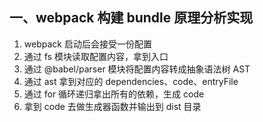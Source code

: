 ## 一、webpack 构建 bundle 原理分析实现
1. webpack 启动后会接受一份配置
2. 通过 fs 模块读取配置内容，拿到入口
3. 通过 @babel/parser 模块将配置内容转成抽象语法树 AST
4. 通过 ast 拿到对应的 dependencies、code、entryFile
5. 通过 for 循环递归拿出所有的依赖，生成 code
6. 拿到 code 去做生成器函数并输出到 dist 目录